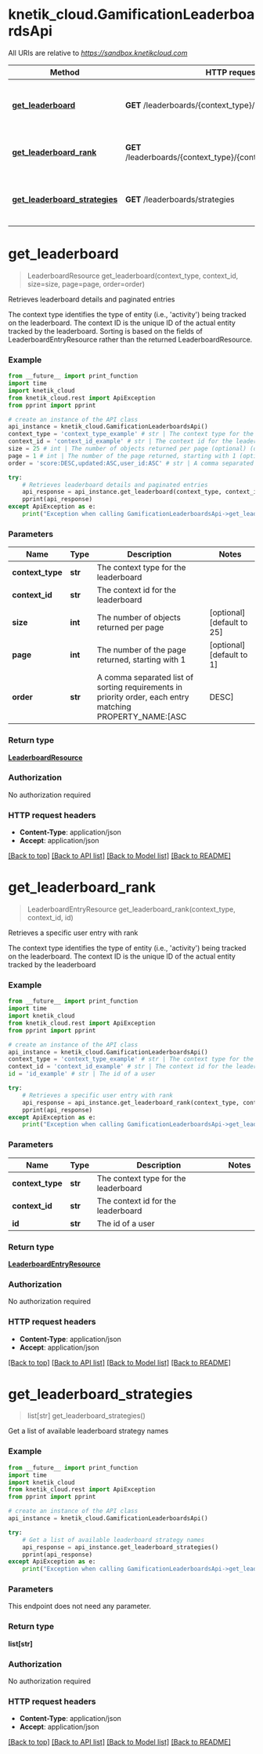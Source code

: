 # knetik_cloud.GamificationLeaderboardsApi

All URIs are relative to *https://sandbox.knetikcloud.com*

Method | HTTP request | Description
------------- | ------------- | -------------
[**get_leaderboard**](GamificationLeaderboardsApi.md#get_leaderboard) | **GET** /leaderboards/{context_type}/{context_id} | Retrieves leaderboard details and paginated entries
[**get_leaderboard_rank**](GamificationLeaderboardsApi.md#get_leaderboard_rank) | **GET** /leaderboards/{context_type}/{context_id}/users/{id}/rank | Retrieves a specific user entry with rank
[**get_leaderboard_strategies**](GamificationLeaderboardsApi.md#get_leaderboard_strategies) | **GET** /leaderboards/strategies | Get a list of available leaderboard strategy names


# **get_leaderboard**
> LeaderboardResource get_leaderboard(context_type, context_id, size=size, page=page, order=order)

Retrieves leaderboard details and paginated entries

The context type identifies the type of entity (i.e., 'activity') being tracked on the leaderboard. The context ID is the unique ID of the actual entity tracked by the leaderboard. Sorting is based on the fields of LeaderboardEntryResource rather than the returned LeaderboardResource.

### Example 
```python
from __future__ import print_function
import time
import knetik_cloud
from knetik_cloud.rest import ApiException
from pprint import pprint

# create an instance of the API class
api_instance = knetik_cloud.GamificationLeaderboardsApi()
context_type = 'context_type_example' # str | The context type for the leaderboard
context_id = 'context_id_example' # str | The context id for the leaderboard
size = 25 # int | The number of objects returned per page (optional) (default to 25)
page = 1 # int | The number of the page returned, starting with 1 (optional) (default to 1)
order = 'score:DESC,updated:ASC,user_id:ASC' # str | A comma separated list of sorting requirements in priority order, each entry matching PROPERTY_NAME:[ASC|DESC] (optional) (default to score:DESC,updated:ASC,user_id:ASC)

try: 
    # Retrieves leaderboard details and paginated entries
    api_response = api_instance.get_leaderboard(context_type, context_id, size=size, page=page, order=order)
    pprint(api_response)
except ApiException as e:
    print("Exception when calling GamificationLeaderboardsApi->get_leaderboard: %s\n" % e)
```

### Parameters

Name | Type | Description  | Notes
------------- | ------------- | ------------- | -------------
 **context_type** | **str**| The context type for the leaderboard | 
 **context_id** | **str**| The context id for the leaderboard | 
 **size** | **int**| The number of objects returned per page | [optional] [default to 25]
 **page** | **int**| The number of the page returned, starting with 1 | [optional] [default to 1]
 **order** | **str**| A comma separated list of sorting requirements in priority order, each entry matching PROPERTY_NAME:[ASC|DESC] | [optional] [default to score:DESC,updated:ASC,user_id:ASC]

### Return type

[**LeaderboardResource**](LeaderboardResource.md)

### Authorization

No authorization required

### HTTP request headers

 - **Content-Type**: application/json
 - **Accept**: application/json

[[Back to top]](#) [[Back to API list]](../README.md#documentation-for-api-endpoints) [[Back to Model list]](../README.md#documentation-for-models) [[Back to README]](../README.md)

# **get_leaderboard_rank**
> LeaderboardEntryResource get_leaderboard_rank(context_type, context_id, id)

Retrieves a specific user entry with rank

The context type identifies the type of entity (i.e., 'activity') being tracked on the leaderboard. The context ID is the unique ID of the actual entity tracked by the leaderboard

### Example 
```python
from __future__ import print_function
import time
import knetik_cloud
from knetik_cloud.rest import ApiException
from pprint import pprint

# create an instance of the API class
api_instance = knetik_cloud.GamificationLeaderboardsApi()
context_type = 'context_type_example' # str | The context type for the leaderboard
context_id = 'context_id_example' # str | The context id for the leaderboard
id = 'id_example' # str | The id of a user

try: 
    # Retrieves a specific user entry with rank
    api_response = api_instance.get_leaderboard_rank(context_type, context_id, id)
    pprint(api_response)
except ApiException as e:
    print("Exception when calling GamificationLeaderboardsApi->get_leaderboard_rank: %s\n" % e)
```

### Parameters

Name | Type | Description  | Notes
------------- | ------------- | ------------- | -------------
 **context_type** | **str**| The context type for the leaderboard | 
 **context_id** | **str**| The context id for the leaderboard | 
 **id** | **str**| The id of a user | 

### Return type

[**LeaderboardEntryResource**](LeaderboardEntryResource.md)

### Authorization

No authorization required

### HTTP request headers

 - **Content-Type**: application/json
 - **Accept**: application/json

[[Back to top]](#) [[Back to API list]](../README.md#documentation-for-api-endpoints) [[Back to Model list]](../README.md#documentation-for-models) [[Back to README]](../README.md)

# **get_leaderboard_strategies**
> list[str] get_leaderboard_strategies()

Get a list of available leaderboard strategy names

### Example 
```python
from __future__ import print_function
import time
import knetik_cloud
from knetik_cloud.rest import ApiException
from pprint import pprint

# create an instance of the API class
api_instance = knetik_cloud.GamificationLeaderboardsApi()

try: 
    # Get a list of available leaderboard strategy names
    api_response = api_instance.get_leaderboard_strategies()
    pprint(api_response)
except ApiException as e:
    print("Exception when calling GamificationLeaderboardsApi->get_leaderboard_strategies: %s\n" % e)
```

### Parameters
This endpoint does not need any parameter.

### Return type

**list[str]**

### Authorization

No authorization required

### HTTP request headers

 - **Content-Type**: application/json
 - **Accept**: application/json

[[Back to top]](#) [[Back to API list]](../README.md#documentation-for-api-endpoints) [[Back to Model list]](../README.md#documentation-for-models) [[Back to README]](../README.md)


